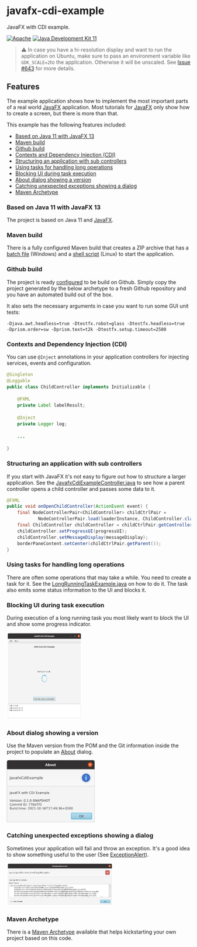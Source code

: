 # javafx-cdi-example
JavaFX with CDI example.

[![Apache](https://img.shields.io/badge/License-Apache%202.0-blue.svg)](https://opensource.org/licenses/Apache-2.0)
[![Java Development Kit 11](https://img.shields.io/badge/JDK-11-green.svg)](https://openjdk.java.net/projects/jdk/11/)

> :warning: In case you have a hi-resolution display and want to run the application on Ubuntu, make sure to pass an environment variable like `GDK_SCALE=2`to the application. Otherwise it will be unscaled. See [Issue #643](https://github.com/javafxports/openjdk-jfx/issues/643) for more details.

## Features
The example application shows how to implement the most important parts of a real world [JavaFX](https://openjfx.io/) application.
Most tutorials for [JavaFX](https://openjfx.io/) only show how to create a screen, but there is more than that.

This example has the following features included:

* [Based on Java 11 with JavaFX 13](#based-on-java-11-with-javafx-13)
* [Maven build](#maven-build)
* [Github build](#github-build)
* [Contexts and Dependency Injection (CDI)](#contexts-and-dependency-injection-cdi)
* [Structuring an application with sub controllers](#structuring-an-application-with-sub-controllers)
* [Using tasks for handling long operations](#using-tasks-for-handling-long-operations)
* [Blocking UI during task execution](#blocking-ui-during-task-execution)
* [About dialog showing a version](#about-dialog-showing-a-version)
* [Catching unexpected exceptions showing a dialog](#catching-unexpected-exceptions-showing-a-dialog)
* [Maven Archetype](#maven-archetype)

### Based on Java 11 with JavaFX 13
The project is based on Java 11 and [JavaFX](https://openjfx.io/).

### Maven build
There is a fully configured Maven build that creates a ZIP archive that has a [batch file](example/src/main/app/javafx-cdi-example.bat) (Windows) and a [shell script](example/src/main/app/javafx-cdi-example.sh) (Linux) to start the application.

### Github build
The project is ready [configured](.github/workflows/maven.yml) to be build on Github.
Simply copy the project generated by the below archetype to a fresh Github repository and you have an automated build out of the box.

It also sets the necessary arguments in case you want to run some GUI unit tests:

```
-Djava.awt.headless=true -Dtestfx.robot=glass -Dtestfx.headless=true 
-Dprism.order=sw -Dprism.text=t2k -Dtestfx.setup.timeout=2500
```

### Contexts and Dependency Injection (CDI)
You can use `@Inject` annotations in your application controllers for injecting services, events and configuration.

```java
@Singleton
@Loggable
public class ChildController implements Initializable {

    @FXML
    private Label labelResult;
    
    @Inject
    private Logger log;

    ...

}
```

### Structuring an application with sub controllers
If you start with JavaFX it's not easy to figure out how to structure a larger application.
See the [JavafxCdiExampleController.java](example/src/main/java/org/fuin/examples/javafxcdi/app/JavafxCdiExampleController.java#L72) to see how a parent controller opens a child controller and passes some data to it.

```java
@FXML
public void onOpenChildController(ActionEvent event) {
    final NodeControllerPair<ChildController> childCtrlPair = 
            NodeControllerPair.load(loaderInstance, ChildController.class);
    final ChildController childController = childCtrlPair.getController();
    childController.setProgressUI(progressUI);
    childController.setMessageDisplay(messageDisplay);
    borderPaneContent.setCenter(childCtrlPair.getParent());
}
```

### Using tasks for handling long operations
There are often some operations that may take a while. You need to create a task for it. See the [LongRunningTaskExample.java](example/src/main/java/org/fuin/examples/javafxcdi/app/LongRunningTaskExample.java) on how to do it. The task also emits some status information to the UI and blocks it.

### Blocking UI during task execution
During execution of a long running task you most likely want to block the UI and show some progress indicator.

<a href="images/progress-indicator.png"><img src="https://github.com/fuinorg/javafx-cdi-example/raw/main/images/progress-indicator.png" width="206" height="239"></a>

### About dialog showing a version
Use the Maven version from the POM and the Git information inside the project to populate an [About](example/src/main/java/org/fuin/examples/javafxcdi/controls/AboutAlert.java) dialog.

<a href="images/about.png"><img src="https://github.com/fuinorg/javafx-cdi-example/raw/main/images/about.png" width="241" height="170"></a>

### Catching unexpected exceptions showing a dialog
Sometimes your application will fail and throw an exception. It's a good idea to show something useful to the user (See [ExceptionAlert](example/src/main/java/org/fuin/examples/javafxcdi/controls/ExceptionAlert.java)).

<a href="images/exception-dialog.png"><img src="https://github.com/fuinorg/javafx-cdi-example/raw/main/images/exception-dialog.png" width="291" height="118"></a>

### Maven Archetype
There is a [Maven Archetype](https://github.com/fuinorg/javafx-cdi-archetype) available that helps kickstarting your own project based on this code.
 
